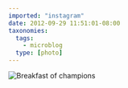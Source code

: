 ```yaml
---
imported: "instagram"
date: 2012-09-29 11:51:01-08:00
taxonomies:
  tags:
    - microblog
  type: [photo]
---
```

![Breakfast of champions](/media/images/photos/2012/09/3cea631e329ec405962cda9ccfb45b63.jpg)

